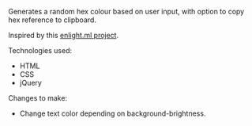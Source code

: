 Generates a random hex colour based on user input, with option to copy hex reference to clipboard.

Inspired by this [enlight.ml project](https://enlight.ml/projects/color/color-generator.html).

Technologies used:

- HTML
- CSS
- jQuery


Changes to make:

- Change text color depending on background-brightness.
